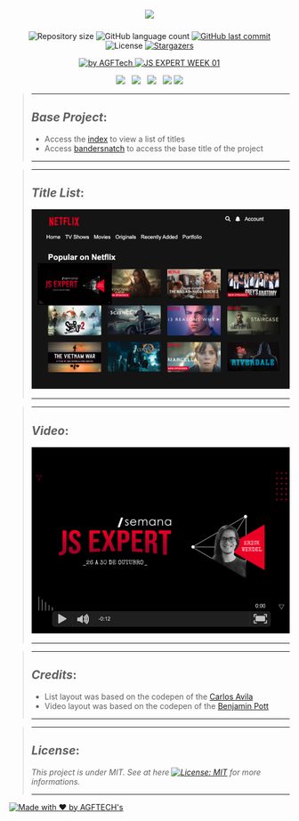 <h2 align="center">
<img src="https://img.shields.io/badge/Project developed during the -JS EXPERT WEEK 01 by 🚀 ErickWendel-eb0000?style=for-the-badge"/>
</h2>

<p align="center">	
  <img alt="Repository size" src="https://img.shields.io/github/repo-size/agftech/js-expert-week-01?color=eb0000">
  <img alt="GitHub language count" src="https://img.shields.io/github/languages/count/agftech/js-expert-week-01?color=eb0000">
  <a href="https://github.com/agftech/js-expert-week-01/commits/master">
    <img alt="GitHub last commit" src="https://img.shields.io/github/last-commit/agftech/js-expert-week-01?color=eb0000">
  </a> 
  <img alt="License" src="https://img.shields.io/badge/license-MIT-eb0000">
  <a href="https://github.com/agftech/js-expert-week-01/stargazers">
    <img alt="Stargazers" src="https://img.shields.io/github/stars/agftech/js-expert-week-01?color=eb0000&logo=github">
  </a>
</p>

<p align="Center">
  <a href="https://github.com/agftech" target="_blank">
  <img alt="by AGFTech" src="https://img.shields.io/badge/made%20by-AGFTECH's-eb0000">
  </a>
  <a aria-label="Completed" href="https://nextlevelweek.com/episodios/omnistack/edicao/3">
   <img alt="JS EXPERT WEEK 01" src="https://img.shields.io/badge/ JS EXPERT WEEK 01-NetFlix-eb0000">
  </a>
</p>

<p align="center">
  <a href="#base-project"><img src="https://img.shields.io/badge/Base Project-eb0000?style=for-the-badge"/></a>&nbsp;&nbsp;
  <a href="#title-list"><img src="https://img.shields.io/badge/Title List-eb0000?style=for-the-badge"/></a>&nbsp;&nbsp;
  <a href="#video"><img src="https://img.shields.io/badge/Video-eb0000?style=for-the-badge"/></a>&nbsp;&nbsp;
  <a href="#credits"><img src="https://img.shields.io/badge/Credits-eb0000?style=for-the-badge"/></a>
   <a href="#license"><img src="https://img.shields.io/badge/License-eb0000?style=for-the-badge"/></a>
</p>

> ---
> ## _**Base Project**_:
>
> - Access the [index](./public/index/index.html) to view a list of titles
> - Access [bandersnatch](./public/bandersnatch/index.html) to access the base title of the project
>
> ---

> ---
> ## _**Title List**_: 
>
> ![titulos](./prints/titulos.png)
>
> ---

> ---
> ## _**Video**_:
>
> ![titulos](./prints/demo.png)
> 
> ---

> ---
> ## _**Credits**_:
> 
> - List layout was based on the codepen of the [Carlos Avila](https://codepen.io/cb2307/pen/XYxyeY)
> - Video layout was based on the codepen of the [Benjamin Pott](https://codepen.io/benjipott/pen/JELELN)
>
> ---

> ---
>
> ## _**License**_:
>
> *This project is under MIT. See at here [![License: MIT](https://img.shields.io/badge/License-MIT-eb0000.svg)](https://opensource.org/licenses/MIT)  for more informations.*
>
> ---

<a href="https://github.com/agftech" target="_blank">
    <img alt="Made with ♥ by AGFTECH's" src="https://img.shields.io/badge/Made with ♥ by -AGFTECH's-eb0000">
</a>
